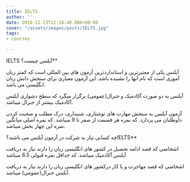 ```yaml
---
title: IELTS
author: ''
date: 2018-11-23T12:18:40.000+00:00
cover: "/assets/images/posts/IELTS.jpg"
tags:
- courses

---
```

IELTS  آیلتس چیست؟**

آیلتس یکی از معتبرترین و استانداردترین آزمون های بین المللی است که کمتر زبان آموزی است که  نام آنها را نشنیده باشد. این آزمون معیاری برای سنجش دانش زبان انگلیسی  می باشد.

آیلتس به دو صورت آکادمیک و جنرال(عمومی) برگزار میگرد که سطح دشواری آیلتس آکادمیک بیشتر از جنرال میباشد.

 آزمون آیلتس به سنجش مهارت های نوشتاری، شنیداری، درک مطلب و صحبت کردن داوطلبان می پردازد. که نمره هر قسمت از صفر تا 9 میباشد. که نمره اصلی میانگین نمره این چهار بخش میباشد.

چه کسانی نیاز به شرکت در آزمون آیلتس می باشند؟IELTS**

 اشخاصی که قصد ادامه تحصیل در کشور های انگلیسی زبان را دارند نیاز به دریافت آیلتس آکادمیک میباشد. که حداقل نمره قبولی 6.5 میباشد 

اشخاصی که قصد مهاجرت و یا کار درکشور های انگلیسی زبان را دارند نیاز به دریافت آیلتس جنرال(عمومی) میباشد. 